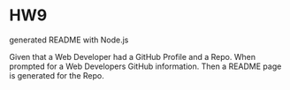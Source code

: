 # HW9
generated README with Node.js

Given that a Web Developer had a GitHub Profile and a Repo.
When prompted for a Web Developers GitHub information.
Then a README page is generated for the Repo.